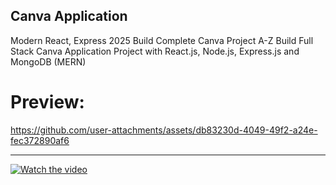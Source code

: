 
## **Canva Application**

Modern React, Express 2025 Build Complete Canva Project A-Z
Build Full Stack Canva Application Project with React.js, Node.js, Express.js and MongoDB (MERN)


# **Preview:**

https://github.com/user-attachments/assets/db83230d-4049-49f2-a24e-fec372890af6


-------------------------------------------------------------------------------------------------------------

[![Watch the video](https://img.youtube.com/vi/2lwiI8ryYhg/0.jpg)](https://www.youtube.com/watch?v=2lwiI8ryYhg)


